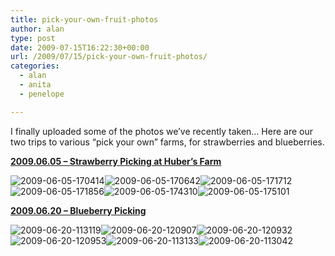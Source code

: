 ```yaml
---
title: pick-your-own-fruit-photos
author: alan
type: post
date: 2009-07-15T16:22:30+00:00
url: /2009/07/15/pick-your-own-fruit-photos/
categories:
  - alan
  - anita
  - penelope

---
```

I finally uploaded some of the photos we&#8217;ve recently taken&#8230; Here are our two trips to various &#8220;pick your own&#8221; farms, for strawberries and blueberries.

[**2009.06.05 &#8211; Strawberry Picking at Huber&#8217;s Farm**][1]



![2009-06-05-170414][2]![2009-06-05-170642][3]![2009-06-05-171712][4]![2009-06-05-171856][5]![2009-06-05-174310][6]![2009-06-05-175101][7]

[**2009.06.20 &#8211; Blueberry Picking**][1]



![2009-06-20-113119][8]![2009-06-20-120907][9]![2009-06-20-120932][10]![2009-06-20-120953][11]![2009-06-20-113133][12]![2009-06-20-113042][13]


 [1]: http://www.flickr.com/photos/zeroasterisk/sets/72157621380380611/
 [2]: http://farm3.static.flickr.com/2660/3724101916_ea7e62ea28_s.jpg
 [3]: http://farm3.static.flickr.com/2450/3723294191_459976cea8_s.jpg
 [4]: http://farm3.static.flickr.com/2502/3723296371_06e0c98648_s.jpg
 [5]: http://farm3.static.flickr.com/2596/3723301001_483f5e52f5_s.jpg
 [6]: http://farm4.static.flickr.com/3450/3724117910_28662c795d_s.jpg
 [7]: http://farm4.static.flickr.com/3457/3723310653_4fc3271270_s.jpg
 [8]: http://farm3.static.flickr.com/2509/3724166200_3cabee3f0f_s.jpg
 [9]: http://farm3.static.flickr.com/2632/3724169742_4b11abe0f8_s.jpg
 [10]: http://farm3.static.flickr.com/2593/3724171240_7af27e6382_s.jpg
 [11]: http://farm3.static.flickr.com/2672/3723362909_4b50343ce7_s.jpg
 [12]: http://farm3.static.flickr.com/2428/3723357105_fb08cb333c_s.jpg
 [13]: http://farm3.static.flickr.com/2068/3724163950_639cab42d8_s.jpg
